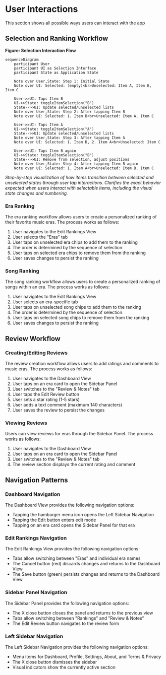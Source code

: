 # User Interactions

This section shows all possible ways users can interact with the app <!-- AI: Never edit this text -->

## Selection and Ranking Workflow

**Figure: Selection Interaction Flow**

```mermaid
sequenceDiagram
    participant User
    participant UI as Selection Interface
    participant State as Application State
    
    Note over User,State: Step 1: Initial State
    Note over UI: Selected: (empty)<br>Unselected: Item A, Item B, Item C
    
    User->>UI: Taps Item B
    UI->>State: toggleItemSelection("B")
    State-->>UI: Update selected/unselected lists
    Note over User,State: Step 2: After tapping Item B
    Note over UI: Selected: 1. Item B<br>Unselected: Item A, Item C
    
    User->>UI: Taps Item A
    UI->>State: toggleItemSelection("A")
    State-->>UI: Update selected/unselected lists
    Note over User,State: Step 3: After tapping Item A
    Note over UI: Selected: 1. Item B, 2. Item A<br>Unselected: Item C
    
    User->>UI: Taps Item B again
    UI->>State: toggleItemSelection("B")
    State-->>UI: Remove from selection, adjust positions
    Note over User,State: Step 4: After tapping Item B again
    Note over UI: Selected: 1. Item A<br>Unselected: Item B, Item C
```

*Step-by-step visualization of how items transition between selected and unselected states through user tap interactions. Clarifies the exact behavior expected when users interact with selectable items, including the visual state changes and numbering.*

### Era Ranking

The era ranking workflow allows users to create a personalized ranking of their favorite music eras. The process works as follows:

1. User navigates to the Edit Rankings View
2. User selects the "Eras" tab
3. User taps on unselected era chips to add them to the ranking
4. The order is determined by the sequence of selection
5. User taps on selected era chips to remove them from the ranking
6. User saves changes to persist the ranking

### Song Ranking

The song ranking workflow allows users to create a personalized ranking of songs within an era. The process works as follows:

1. User navigates to the Edit Rankings View
2. User selects an era-specific tab
3. User taps on unselected song chips to add them to the ranking
4. The order is determined by the sequence of selection
5. User taps on selected song chips to remove them from the ranking
6. User saves changes to persist the ranking

## Review Workflow

### Creating/Editing Reviews

The review creation workflow allows users to add ratings and comments to music eras. The process works as follows:

1. User navigates to the Dashboard View
2. User taps on an era card to open the Sidebar Panel
3. User switches to the "Review & Notes" tab
4. User taps the Edit Review button
5. User sets a star rating (1-5 stars)
6. User adds a text comment (maximum 140 characters)
7. User saves the review to persist the changes

### Viewing Reviews

Users can view reviews for eras through the Sidebar Panel. The process works as follows:

1. User navigates to the Dashboard View
2. User taps on an era card to open the Sidebar Panel
3. User switches to the "Review & Notes" tab
4. The review section displays the current rating and comment

## Navigation Patterns

### Dashboard Navigation

The Dashboard View provides the following navigation options:

- Tapping the hamburger menu icon opens the Left Sidebar Navigation
- Tapping the Edit button enters edit mode
- Tapping on an era card opens the Sidebar Panel for that era

### Edit Rankings Navigation

The Edit Rankings View provides the following navigation options:

- Tabs allow switching between "Eras" and individual era names
- The Cancel button (red) discards changes and returns to the Dashboard View
- The Save button (green) persists changes and returns to the Dashboard View

### Sidebar Panel Navigation

The Sidebar Panel provides the following navigation options:

- The X close button closes the panel and returns to the previous view
- Tabs allow switching between "Rankings" and "Review & Notes"
- The Edit Review button navigates to the review form

### Left Sidebar Navigation

The Left Sidebar Navigation provides the following navigation options:

- Menu items for Dashboard, Profile, Settings, About, and Terms & Privacy
- The X close button dismisses the sidebar
- Visual indicators show the currently active section